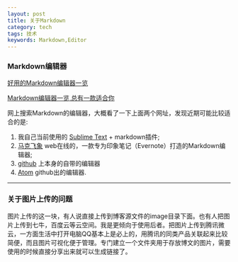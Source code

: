 ```yaml
---
layout: post
title: 关于Markdown
category: tech
tags: 技术
keywords: Markdown,Editor
---
```


### Markdown编辑器

[好用的Markdown编辑器一览](http://www.williamlong.info/archives/4319.html)

[Markdown编辑器一览,总有一款适合你](http://www.jianshu.com/p/6ea395a6a35b)

网上搜索Markdown的编辑器，大概看了一下上面两个网址，发现近期可能比较适合的是:

1.  我自己当前使用的 [Sublime Text](http://www.sublimetext.com/3)  + markdown插件;
2.  [马克飞象](https://maxiang.io/) web在线的，一款专为印象笔记（Evernote）打造的Markdown编辑器;
3.  [github](https://github.com/yyhuaisha/yyhuaisha.github.io) 上本身的自带的编辑器
4.  [Atom](https://atom.io/) github出的编辑器.

---------

### 关于图片上传的问题

图片上传的这一块，有人说直接上传到博客源文件的image目录下面。也有人把图片上传到七牛，百度云等云空间。我是更倾向于使用后者。把图片上传到腾讯微云，一方面生活中打开电脑QQ基本上是必上的，用腾讯的同类产品关联起来比较简便，而且图片可视化便于管理。专门建立一个文件夹用于存放博文的图片，需要使用的时候直接分享出来就可以生成链接了。
